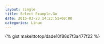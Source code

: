 ```yaml
---
layout: single                                                                                                              
title: Select Example.Go                                                                                                                       
date: 2015-03-23 14:23:51+00:00                                                                                                                        
categories: Linux                                                                                                                
---                                                                                                                              
```


{% gist makeittotop/dade10f88d7f3a477f22 %}                                                                                                           

